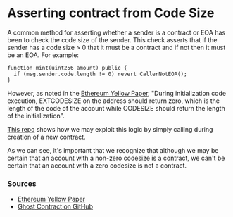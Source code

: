 # Asserting contract from Code Size

A common method for asserting whether a sender is a contract or EOA has been to check the code size of the sender. This check asserts that if the sender has a code size > 0 that it must be a contract and if not then it must be an EOA. For example:

```
function mint(uint256 amount) public {
  if (msg.sender.code.length != 0) revert CallerNotEOA();
}
```

However, as noted in the [Ethereum Yellow Paper](https://ethereum.github.io/yellowpaper/paper.pdf), "During initialization code execution, EXTCODESIZE on the address should return zero, which is the length of the code of the account while CODESIZE should return the length of the initialization". 

[This repo](https://github.com/0xKitsune/Ghost-Contract/blob/main/src/Ghost.sol) shows how we may exploit this logic by simply calling during creation of a new contract.

As we can see, it's important that we recognize that although we may be certain that an account with a non-zero codesize is a contract, we can't be certain that an account with a zero codesize is not a contract.

### Sources

- [Ethereum Yellow Paper](https://ethereum.github.io/yellowpaper/paper.pdf)
- [Ghost Contract on GitHub](https://github.com/0xKitsune/Ghost-Contract)